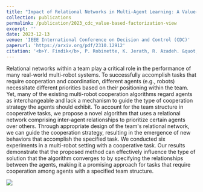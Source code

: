```yaml
---
title: "Impact of Relational Networks in Multi-Agent Learning: A Value-Based Factorization View"
collection: publications
permalink: /publication/2023_cdc_value-based-factorization-view
excerpt: ''
date: 2023-12-13
venue: 'IEEE International Conference on Decision and Control (CDC)'
paperurl: 'https://arxiv.org/pdf/2310.12912'
citation: '<b>Y. Findik</b>, P. Robinette, K. Jerath, R. Azadeh. &quot;Impact of Relational Networks in Multi-Agent Learning: A Value-Based Factorization View.&quot; <i>In proceeding 62nd IEEE Conference on Decision and Control (CDC), Marina Bay Sands, Singapore, pp. 4447-4454, Dec. 13-15, 2023</i>.'
---
```


Relational networks within a team play a critical role in the performance of many real-world multi-robot systems. To successfully accomplish tasks that require cooperation and coordination, different agents (e.g., robots) necessitate different priorities based on their positioning within the team. Yet, many of the existing multi-robot cooperation algorithms regard agents as interchangeable and lack a mechanism to guide the type of cooperation strategy the agents should exhibit. To account for the team structure in cooperative tasks, we propose a novel algorithm that uses a relational network comprising inter-agent relationships to prioritize certain agents over others. Through appropriate design of the team's relational network, we can guide the cooperation strategy, resulting in the emergence of new behaviors that accomplish the specified task. We conducted six experiments in a multi-robot setting with a cooperative task. Our results demonstrate that the proposed method can effectively influence the type of solution that the algorithm converges to by specifying the relationships between the agents, making it a promising approach for tasks that require cooperation among agents with a specified team structure.

<img src="../../images/value-based-factorization-view_cdc.png">